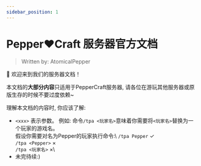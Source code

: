 ```yaml
---
sidebar_position: 1
---
```


# Pepper❤️Craft 服务器官方文档
> Written by: AtomicalPepper

👋 欢迎来到我们的服务器文档！

  本文档的**大部分内容**只适用于PepperCraft服务器, 请各位在游玩其他服务器或原版生存的时候不要过度依赖~

理解本文档的内容时, 你应该了解: 
- `<xxx>` 表示参数。
  例如: 命令`/tpa <玩家名>`意味着你需要将`<玩家名>`替换为一个玩家的游戏名。\
  假设你需要对名为Pepper的玩家执行命令:\ 
  `/tpa Pepper` ✓\
  `/tpa <Pepper>` ×\
  `/tpa <玩家名>` ×\
- 未完待续:)
